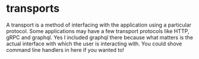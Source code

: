 # transports

A transport is a method of interfacing with the application using a particular protocol. Some applications may have a few transport protocols like HTTP, gRPC and graphql. Yes I included graphql there because what matters is the actual interface with which the user is interacting with. You could shove command line handlers in here if you wanted to!
